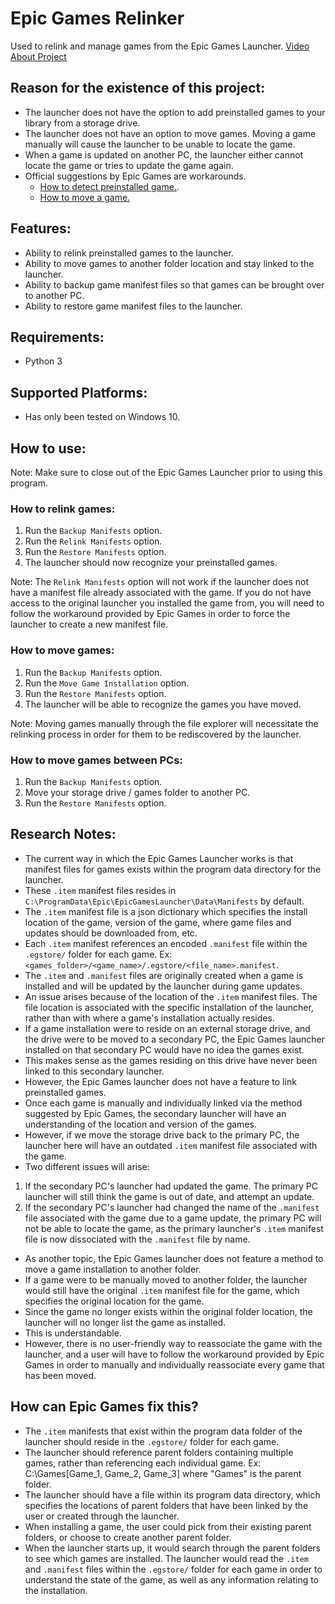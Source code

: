 # Epic Games Relinker
Used to relink and manage games from the Epic Games Launcher.
[Video About Project](https://youtu.be/_mA0eiudK2g?si=I86LxzpQH4R1pq1L)

## Reason for the existence of this project:
- The launcher does not have the option to add preinstalled games to your library from a storage drive.
- The launcher does not have an option to move games. Moving a game manually will cause the launcher to be unable to locate the game.
- When a game is updated on another PC, the launcher either cannot locate the game or tries to update the game again.
- Official suggestions by Epic Games are workarounds.
  - [How to detect preinstalled game.](https://www.epicgames.com/help/en-US/c-Category_EpicGamesStore/c-EpicGamesStore_LauncherSupport/can-the-epic-games-launcher-detect-previously-installed-games-a000084800).
  - [How to move a game.](https://www.epicgames.com/help/en-US/c-Category_EpicGamesStore/c-EpicGamesStore_LauncherSupport/how-to-move-an-installed-game-from-the-epic-games-launcher-to-another-directory-on-your-computer-a000084687?sessionInvalidated=true)

## Features:
- Ability to relink preinstalled games to the launcher.
- Ability to move games to another folder location and stay linked to the launcher.
- Ability to backup game manifest files so that games can be brought over to another PC.
- Ability to restore game manifest files to the launcher.

## Requirements:
- Python 3

## Supported Platforms:
- Has only been tested on Windows 10.

## How to use:
Note: Make sure to close out of the Epic Games Launcher prior to using this program.

### How to relink games:
1. Run the `Backup Manifests` option.
2. Run the `Relink Manifests` option.
3. Run the `Restore Manifests` option.
4. The launcher should now recognize your preinstalled games.

Note: The `Relink Manifests` option will not work if the launcher does not have a manifest file already associated with the game. If you do not have access to the original launcher you installed the game from, you will need to follow the workaround provided by Epic Games in order to force the launcher to create a new manifest file.

### How to move games:
1. Run the `Backup Manifests` option.
2. Run the `Move Game Installation` option.
3. Run the `Restore Manifests` option.
4. The launcher will be able to recognize the games you have moved.

Note: Moving games manually through the file explorer will necessitate the relinking process in order for them to be rediscovered by the launcher.

### How to move games between PCs:
1. Run the `Backup Manifests` option.
2. Move your storage drive / games folder to another PC.
3. Run the `Restore Manifests` option.

## Research Notes:
- The current way in which the Epic Games Launcher works is that manifest files for games
exists within the program data directory for the launcher.
- These `.item` manifest files resides in `C:\ProgramData\Epic\EpicGamesLauncher\Data\Manifests` by default.
- The `.item` manifest file is a json dictionary which specifies the install location of the game,
version of the game, where game files and updates should be downloaded from, etc.
- Each `.item` manifest references an encoded `.manifest` file within the `.egstore/` folder for each game. Ex: `<games_folder>/<game_name>/.egstore/<file_name>.manifest`.
- The `.item` and `.manifest` files are originally created when a game is installed and will be updated by the launcher during game updates. 
- An issue arises because of the location of the `.item` manifest files. The file location is associated with the specific installation of the launcher, rather than with where a game's installation actually resides.
- If a game installation were to reside on an external storage drive, and the drive were to be moved to a secondary PC, the Epic Games launcher installed on that secondary PC would have no idea the games exist.
- This makes sense as the games residing on this drive have never been linked to this secondary launcher.
- However, the Epic Games launcher does not have a feature to link preinstalled games.
- Once each game is manually and individually linked via the method suggested by Epic Games, the secondary launcher will have an understanding of the location and version of the games.
- However, if we move the storage drive back to the primary PC, the launcher here will have an outdated `.item` manifest file associated with the game.
- Two different issues will arise:
1. If the secondary PC's launcher had updated the game. The primary PC launcher will still think the game is out of date, and attempt an update.
2. If the secondary PC's launcher had changed the name of the `.manifest` file associated with the game due to a game update, the primary PC will not be able to locate the game, as the primary launcher's `.item` manifest file is now dissociated with the `.manifest` file by name.
- As another topic, the Epic Games launcher does not feature a method to move a game installation to another folder.
- If a game were to be manually moved to another folder, the launcher would still have the original `.item` manifest file for the game, which specifies the original location for the game.
- Since the game no longer exists within the original folder location, the launcher will no longer list the game as installed.
- This is understandable.
- However, there is no user-friendly way to reassociate the game with the launcher, and a user will have to follow the workaround provided by Epic Games in order to manually and individually reassociate every game that has been moved.

## How can Epic Games fix this?
- The `.item` manifests that exist within the program data folder of the launcher should reside in the `.egstore/` folder for each game.
- The launcher should reference parent folders containing multiple games, rather than referencing each individual game. Ex: C:\Games\[Game_1\, Game_2\, Game_3\] where "Games" is the parent folder.
- The launcher should have a file within its program data directory, which specifies the locations of parent folders that have been linked by the user or created through the launcher.
- When installing a game, the user could pick from their existing parent folders, or choose to create another parent folder.
- When the launcher starts up, it would search through the parent folders to see which games are installed. The launcher would read the `.item` and `.manifest` files within the `.egstore/` folder for each game in order to understand the state of the game, as well as any information relating to the installation.
